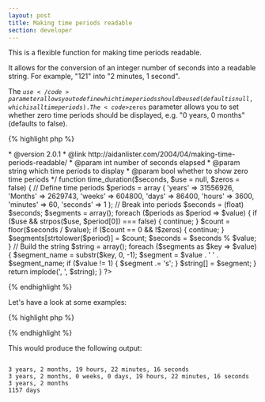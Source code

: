 ```yaml
---
layout: post
title: Making time periods readable
section: developer
---
```

This is a flexible function for making time periods readable.

It allows for the conversion of an integer number of seconds into a readable string. For example, "121" into "2 minutes, 1 second".

The <code>$use</code> parameter allows you to define which time periods should be used (default is null, which is all time periods). The <code>$zeros</code> parameter allows you to set whether zero time periods should be displayed, e.g. "0 years, 0 months" (defaults to false).

{% highlight php %}
<?php
/**
 * A function for making time periods readable
 *
 * @author      Aidan Lister <aidan@php.net>
 * @version     2.0.1
 * @link        http://aidanlister.com/2004/04/making-time-periods-readable/
 * @param       int     number of seconds elapsed
 * @param       string  which time periods to display
 * @param       bool    whether to show zero time periods
 */
function time_duration($seconds, $use = null, $zeros = false)
{
    // Define time periods
    $periods = array (
        'years'     => 31556926,
        'Months'    => 2629743,
        'weeks'     => 604800,
        'days'      => 86400,
        'hours'     => 3600,
        'minutes'   => 60,
        'seconds'   => 1
        );

    // Break into periods
    $seconds = (float) $seconds;
    $segments = array();
    foreach ($periods as $period => $value) {
        if ($use && strpos($use, $period[0]) === false) {
            continue;
        }
        $count = floor($seconds / $value);
        if ($count == 0 && !$zeros) {
            continue;
        }
        $segments[strtolower($period)] = $count;
        $seconds = $seconds % $value;
    }

    // Build the string
    $string = array();
    foreach ($segments as $key => $value) {
        $segment_name = substr($key, 0, -1);
        $segment = $value . ' ' . $segment_name;
        if ($value != 1) {
            $segment .= 's';
        }
        $string[] = $segment;
    }

    return implode(', ', $string);
}
?>
{% endhighlight %}

Let's have a look at some examples:

{% highlight php %}
<?php
echo time_duration(100000000);
echo time_duration(100000000, null, true);
echo time_duration(100000000, 'yMw');
echo time_duration(100000000, 'd');
?>
{% endhighlight %}

This would produce the following output:

<code>
3 years, 2 months, 19 hours, 22 minutes, 16 seconds
3 years, 2 months, 0 weeks, 0 days, 19 hours, 22 minutes, 16 seconds
3 years, 2 months
1157 days
</code>